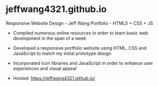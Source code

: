 # jeffwang4321.github.io
Responsive Website Design - Jeff Wang Portfolio - HTML5 + CSS + JS

- Compiled numerous online resources in order to learn basic web development in the span of a week

- Developed a responsive portfolio website using HTML, CSS and JavaScript to match my initial prototype design

- Incorporated icon libraries and JavaScript in order to enhance user experiences and visual appeal

- Hosted: https://jeffwang4321.github.io/
